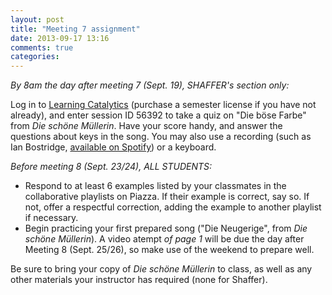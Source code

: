 ```yaml
---
layout: post
title: "Meeting 7 assignment"
date: 2013-09-17 13:16
comments: true
categories: 
---
```


*By 8am the day after meeting 7 (Sept. 19), SHAFFER's section only:*

Log in to [Learning Catalytics](http://learningcatalytics.com) (purchase a semester license if you have not already), and enter session ID 56392 to take a quiz on "Die böse Farbe" from *Die schöne Müllerin*. Have your score handy, and answer the questions about keys in the song. You may also use a recording (such as Ian Bostridge, [available on Spotify](spotify:user:kris.shaffer:playlist:1SaXv4tlZlW931nZ9a8q1o)) or a keyboard.

*Before meeting 8 (Sept. 23/24), ALL STUDENTS:*

- Respond to at least 6 examples listed by your classmates in the collaborative playlists on Piazza. If their example is correct, say so. If not, offer a respectful correction, adding the example to another playlist if necessary.  
- Begin practicing your first prepared song ("Die Neugerige", from *Die schöne Müllerin*). A video atempt *of page 1* will be due the day after Meeting 8 (Sept. 25/26), so make use of the weekend to prepare well.

Be sure to bring your copy of *Die schöne Müllerin* to class, as well as any other materials your instructor has required (none for Shaffer).
